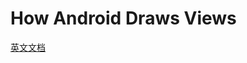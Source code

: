 # How Android Draws Views
[英文文档](https://developer.android.com/guide/topics/ui/how-android-draws.html)

